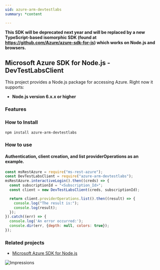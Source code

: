 ```yaml
---
uid: azure-arm-devtestlabs
summary: *content

---
```

**This SDK will be deprecated next year and will be replaced by a new TypeScript-based isomorphic SDK (found at https://github.com/Azure/azure-sdk-for-js) which works on Node.js and browsers.**
## Microsoft Azure SDK for Node.js - DevTestLabsClient

This project provides a Node.js package for accessing Azure. Right now it supports:
- **Node.js version 6.x.x or higher**

### Features


### How to Install

```bash
npm install azure-arm-devtestlabs
```

### How to use

#### Authentication, client creation, and list providerOperations as an example.

```javascript
const msRestAzure = require("ms-rest-azure");
const DevTestLabsClient = require("azure-arm-devtestlabs");
msRestAzure.interactiveLogin().then((creds) => {
  const subscriptionId = "<Subscription_Id>";
  const client = new DevTestLabsClient(creds, subscriptionId);

  return client.providerOperations.list().then((result) => {
    console.log("The result is:");
    console.log(result);
  });
}).catch((err) => {
  console.log('An error occurred:');
  console.dir(err, {depth: null, colors: true});
});
```
### Related projects

- [Microsoft Azure SDK for Node.js](https://github.com/Azure/azure-sdk-for-node)


![Impressions](https://azure-sdk-impressions.azurewebsites.net/api/impressions/azure-sdk-for-node%2Flib%2Fservices%2FdevTestLabs%2FREADME.png)

